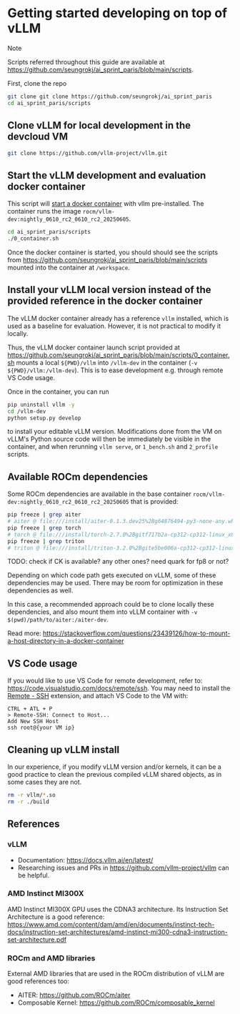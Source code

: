 # Getting started developing on top of vLLM

> [!NOTE]  
> Scripts referred throughout this guide are available at https://github.com/seungrokj/ai_sprint_paris/blob/main/scripts.

First, clone the repo

```sh
git clone git clone https://github.com/seungrokj/ai_sprint_paris
cd ai_sprint_paris/scripts
```

## Clone vLLM for local development in the devcloud VM

```bash
git clone https://github.com/vllm-project/vllm.git 
```

## Start the vLLM development and evaluation docker container

This script will [start a docker container](https://github.com/seungrokj/ai_sprint_paris/blob/main/scripts/0_container.sh) with vllm pre-installed. The container runs the image `rocm/vllm-dev:nightly_0610_rc2_0610_rc2_20250605`.

```sh
cd ai_sprint_paris/scripts
./0_container.sh
```

Once the docker container is started, you should should see the scripts from https://github.com/seungrokj/ai_sprint_paris/blob/main/scripts mounted into the container at `/workspace`.

## Install your vLLM local version instead of the provided reference in the docker container

The vLLM docker container already has a reference `vllm` installed, which is used as a baseline for evaluation. However, it is not practical to modify it locally.

Thus, the vLLM docker container launch script provided at https://github.com/seungrokj/ai_sprint_paris/blob/main/scripts/0_container.sh mounts a local `${PWD}/vllm` into `/vllm-dev` in the container (`-v ${PWD}/vllm:/vllm-dev`). This is to ease development e.g. through remote VS Code usage.

Once in the container, you can run

```bash
pip uninstall vllm -y
cd /vllm-dev
python setup.py develop
```

to install your editable vLLM version. Modifications done from the VM on vLLM's Python source code will then be immediately be visible in the container, and when rerunning `vllm serve`, or `1_bench.sh` and `2_profile` scripts.

## Available ROCm dependencies

Some ROCm dependencies are available in the base container `rocm/vllm-dev:nightly_0610_rc2_0610_rc2_20250605` that is provided:

```bash
pip freeze | grep aiter
# aiter @ file:///install/aiter-0.1.3.dev25%2Bg64876494-py3-none-any.whl#sha256=72290db37bac124739cf37ad0486d73b78cb91796dbbd346e3611e1e7dc410c1
pip freeze | grep torch
# torch @ file:///install/torch-2.7.0%2Bgitf717b2a-cp312-cp312-linux_x86_64.whl#sha256=f5a514d055081411e3a1779889f06840cff490eadc0bf83f587b6b3e8cab6f4b
pip freeze | grep triton
# triton @ file:///install/triton-3.2.0%2Bgite5be006a-cp312-cp312-linux_x86_64.whl#sha256=5ab00b333450c7179db7034795d0c70be6fa5e9a6ed2e203b11fb52cea116efc
```

TODO: check if CK is available? any other ones? need quark for fp8 or not?

Depending on which code path gets executed on vLLM, some of these dependencies may be used. There may be room for optimization in these dependencies as well.

In this case, a recommended approach could be to clone locally these dependencies, and also mount them into vLLM container with `-v $(pwd)/path/to/aiter:/aiter-dev`.

Read more: https://stackoverflow.com/questions/23439126/how-to-mount-a-host-directory-in-a-docker-container

## VS Code usage

If you would like to use VS Code for remote development, refer to: https://code.visualstudio.com/docs/remote/ssh. You may need to install the [Remote - SSH](https://marketplace.visualstudio.com/items?itemName=ms-vscode-remote.remote-ssh) extension, and attach VS Code to the VM with:

```
CTRL + ATL + P
> Remote-SSH: Connect to Host...
Add New SSH Host
ssh root@{your VM ip}
```

## Cleaning up vLLM install

In our experience, if you modify vLLM version and/or kernels, it can be a good practice to clean the previous compiled vLLM shared objects, as in some cases they are not.

```bash
rm -r vllm/*.so
rm -r ./build
```

## References

### vLLM

* Documentation: https://docs.vllm.ai/en/latest/
* Researching issues and PRs in https://github.com/vllm-project/vllm can be helpful.

### AMD Instinct MI300X

AMD Instinct MI300X GPU uses the CDNA3 architecture. Its Instruction Set Architecture is a good reference: https://www.amd.com/content/dam/amd/en/documents/instinct-tech-docs/instruction-set-architectures/amd-instinct-mi300-cdna3-instruction-set-architecture.pdf

### ROCm and AMD libraries

External AMD libraries that are used in the ROCm distribution of vLLM are good references too:

* AITER: https://github.com/ROCm/aiter
* Composable Kernel: https://github.com/ROCm/composable_kernel
